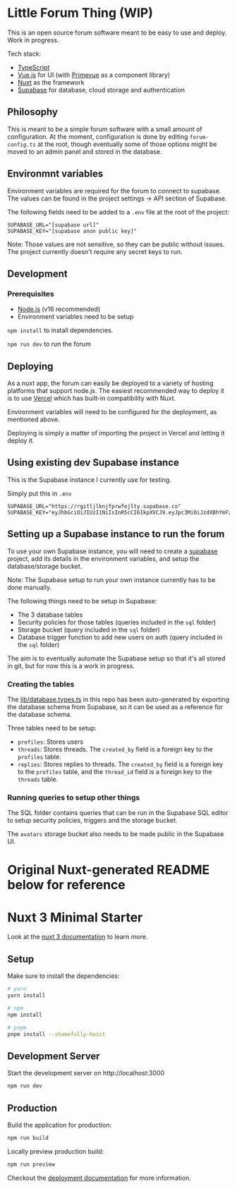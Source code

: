 # Little Forum Thing (WIP)

This is an open source forum software meant to be easy to use and deploy. Work in progress.

Tech stack:

- [TypeScript](https://www.typescriptlang.org/)
- [Vue.js](https://vuejs.org/) for UI (with [Primevue](https://www.primefaces.org/primevue/) as a component library)
- [Nuxt](https://nuxt.com/) as the framework
- [Supabase](https://supabase.com/) for database, cloud storage and authentication

## Philosophy

This is meant to be a simple forum software with a small amount of configuration. At the moment, configuration is done by editing `forum-config.ts` at the root, though eventually some of those options might be moved to an admin panel and stored in the database.

## Environmnt variables

Environment variables are required for the forum to connect to supabase. The values can be found in the project settings -> API section of Supabase.

The following fields need to be added to a `.env` file at the root of the project:

```.env
SUPABASE_URL="[supabase url]"
SUPABASE_KEY="[supabase anon public key]"
```

Note: Those values are not sensitive, so they can be public without issues. The project currently doesn't require any secret keys to run.

## Development

### Prerequisites

- [Node.js](https://nodejs.org/en/) (v16 recommended)
- Environment variables need to be setup

`npm install` to install dependencies.

`npm run dev` to run the forum

## Deploying

As a nuxt app, the forum can easily be deployed to a variety of hosting platforms that support node.js. The easiest recommended way to deploy it is to use [Vercel](https://vercel.com/) which has built-in compatibility with Nuxt.

Environment variables will need to be configured for the deployment, as mentioned above.

Deploying is simply a matter of importing the project in Vercel and letting it deploy it.

## Using existing dev Supabase instance

This is the Supabase instance I currently use for testing.

Simply put this in `.env`

```
SUPABASE_URL="https://rgitljlknjfprwfejlty.supabase.co"
SUPABASE_KEY="eyJhbGciOiJIUzI1NiIsInR5cCI6IkpXVCJ9.eyJpc3MiOiJzdXBhYmFzZSIsInJlZiI6InJnaXRsamxrbmpmcHJ3ZmVqbHR5Iiwicm9sZSI6ImFub24iLCJpYXQiOjE2Njg0NDQyNjQsImV4cCI6MTk4NDAyMDI2NH0.FdMKZVG1mCksEVPelE8QxhCr5BxwhmsNr646pegoGRo"
```

## Setting up a Supabase instance to run the forum

To use your own Supabase instance, you will need to create a [supabase](https://supabase.com/) project, add its details in the environment variables, and setup the database/storage bucket.

Note: The Supabase setup to run your own instance currently has to be done manually.

The following things need to be setup in Supabase:

- The 3 database tables
- Security policies for those tables (queries included in the `sql` folder)
- Storage bucket (query included in the `sql` folder)
- Database trigger function to add new users on auth (query included in the `sql` folder)

The aim is to eventually automate the Supabase setup so that it's all stored in git, but for now this is a work in progress.

### Creating the tables

The [lib/database.types.ts](https://github.com/liana-p/liana-forum-thing/blob/main/lib/database.types.ts) in this repo has been auto-generated by exporting the database schema from Supabase, so it can be used as a reference for the database schema.

Three tables need to be setup:

- `profiles`: Stores users
- `threads`: Stores threads. The `created_by` field is a foreign key to the `profiles` table.
- `replies`: Stores replies to threads. The `created_by` field is a foreign key to the `profiles` table, and the `thread_id` field is a foreign key to the `threads` table.

### Running queries to setup other things

The SQL folder contains queries that can be run in the Supabase SQL editor to setup security policies, triggers and the storage bucket.

The `avatars` storage bucket also needs to be made public in the Supabase UI.

# Original Nuxt-generated README below for reference

# Nuxt 3 Minimal Starter

Look at the [nuxt 3 documentation](https://v3.nuxtjs.org) to learn more.

## Setup

Make sure to install the dependencies:

```bash
# yarn
yarn install

# npm
npm install

# pnpm
pnpm install --shamefully-hoist
```

## Development Server

Start the development server on http://localhost:3000

```bash
npm run dev
```

## Production

Build the application for production:

```bash
npm run build
```

Locally preview production build:

```bash
npm run preview
```

Checkout the [deployment documentation](https://v3.nuxtjs.org/guide/deploy/presets) for more information.
